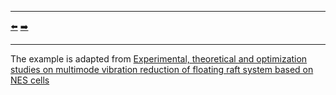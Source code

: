 ***
[⬅️](../036/README.md "Previous example")
[➡️](../038/README.md "Next example")
***

The example is adapted from [Experimental, theoretical and optimization studies on multimode vibration reduction of floating raft system based on NES cells](https://doi.org/10.1016/j.oceaneng.2024.118897)
